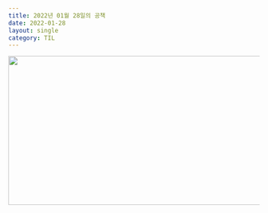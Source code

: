 ```yaml
---
title: 2022년 01월 28일의 공책
date: 2022-01-28
layout: single
category: TIL
---
```


<center><img src="https://media.vlpt.us/images/do66i/post/5d8cdf50-df2b-43df-b30a-425b8ae5f110/%E1%84%83%E1%85%A1%E1%86%AB%E1%84%87%E1%85%B5%E1%84%8D%E1%85%A1%E1%86%AF2.gif" width="650" height="300" /></center>
